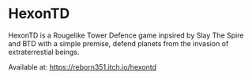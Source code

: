 # HexonTD

HexonTD is a Rougelike Tower Defence game inpsired by Slay The Spire and BTD with a simple premise, defend planets from the invasion of extraterrestial beings.

Available at: https://reborn351.itch.io/hexontd
